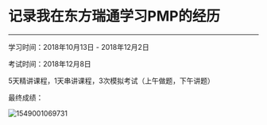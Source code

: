    

# 记录我在东方瑞通学习PMP的经历

---

学习时间：2018年10月13日 - 2018年12月2日

考试时间：2018年12月8日

5天精讲课程，1天串讲课程，3次模拟考试（上午做题，下午讲题）

最终成绩：

![1549001069731](C:\Users\xuyujian\AppData\Roaming\Typora\typora-user-images\1549001069731.png)